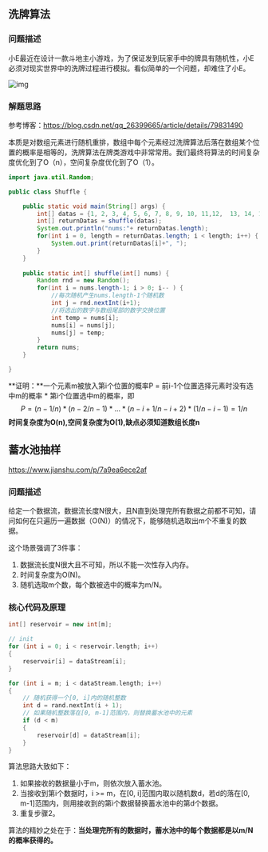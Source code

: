 ## 洗牌算法

### 问题描述

小E最近在设计一款斗地主小游戏，为了保证发到玩家手中的牌具有随机性，小E必须对现实世界中的洗牌过程进行模拟。看似简单的一个问题，却难住了小E。

![img](https://img2018.cnblogs.com/blog/885859/201904/885859-20190417103613027-1989332373.png)

### 解题思路

参考博客：https://blog.csdn.net/qq_26399665/article/details/79831490

本质是对数组元素进行随机重排，数组中每个元素经过洗牌算法后落在数组某个位置的概率是相等的，洗牌算法在牌类游戏中非常常用。我们最终将算法的时间复杂度优化到了O（n），空间复杂度优化到了O（1）。

```java
import java.util.Random;

public class Shuffle {

    public static void main(String[] args) {
        int[] datas = {1, 2, 3, 4, 5, 6, 7, 8, 9, 10, 11,12,  13, 14, 15, 16, 17, 18, 19, 20};
        int[] returnDatas = shuffle(datas);
        System.out.println("nums:"+ returnDatas.length);
        for(int i = 0, length = returnDatas.length; i < length; i++) {
            System.out.print(returnDatas[i]+", ");
        }
    }
    
    public static int[] shuffle(int[] nums) {
        Random rnd = new Random();
        for(int i = nums.length-1; i > 0; i-- ) {
            //每次随机产生nums.length-1个随机数
            int j = rnd.nextInt(i+1);
            //将选出的数字与数组尾部的数字交换位置
            int temp = nums[i];
            nums[i] = nums[j];
            nums[j] = temp;
        }
        return nums;
    }

}
```

**证明：**一个元素m被放入第i个位置的概率P = 前i-1个位置选择元素时没有选中m的概率 * 第i个位置选中m的概率，即
$$
P=(n-1/n) *  (n-2/n-1) * ... * (n-i+1/n-i+2) * (1/n-i-1) = 1/n
$$
**时间复杂度为O(n),空间复杂度为O(1),缺点必须知道数组长度n**



## 蓄水池抽样

https://www.jianshu.com/p/7a9ea6ece2af

### 问题描述

给定一个数据流，数据流长度N很大，且N直到处理完所有数据之前都不可知，请问如何在只遍历一遍数据（O(N)）的情况下，能够随机选取出m个不重复的数据。

这个场景强调了3件事：

1. 数据流长度N很大且不可知，所以不能一次性存入内存。
2. 时间复杂度为O(N)。
3. 随机选取m个数，每个数被选中的概率为m/N。

### 核心代码及原理

```cpp
int[] reservoir = new int[m];

// init
for (int i = 0; i < reservoir.length; i++)
{
    reservoir[i] = dataStream[i];
}

for (int i = m; i < dataStream.length; i++)
{
    // 随机获得一个[0, i]内的随机整数
    int d = rand.nextInt(i + 1);
    // 如果随机整数落在[0, m-1]范围内，则替换蓄水池中的元素
    if (d < m)
    {
        reservoir[d] = dataStream[i];
    }
}
```

算法思路大致如下：

1. 如果接收的数据量小于m，则依次放入蓄水池。
2. 当接收到第i个数据时，i >= m，在[0, i]范围内取以随机数d，若d的落在[0, m-1]范围内，则用接收到的第i个数据替换蓄水池中的第d个数据。
3. 重复步骤2。

算法的精妙之处在于：**当处理完所有的数据时，蓄水池中的每个数据都是以m/N的概率获得的。**